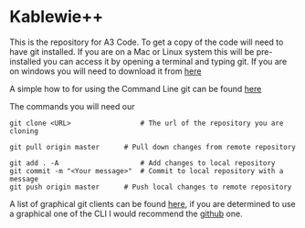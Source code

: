 # Kablewie++

This is the repository for A3 Code. To get a copy of the code  will need to have git installed. If you are on a Mac or Linux system this will be pre-installed you can access it by opening a terminal and typing git. If you are on windows you will need to download it from [here](https://git-scm.com/downloads)

A simple how to for using the Command Line git can be found [here](http://git-scm.com/docs/gittutorial)

The commands you will need our
```
git clone <URL>                 # The url of the repository you are cloning

git pull origin master		# Pull down changes from remote repository

git add . -A                    # Add changes to local repository
git commit -m "<Your message>"  # Commit to local repository with a message
git push origin master		# Push local changes to remote repository
```

A list of graphical git clients can be found [here](https://git-scm.com/download/gui/linux), if you are determined to use a graphical one of the CLI I would recommend the [github](https://desktop.github.com/) one.
